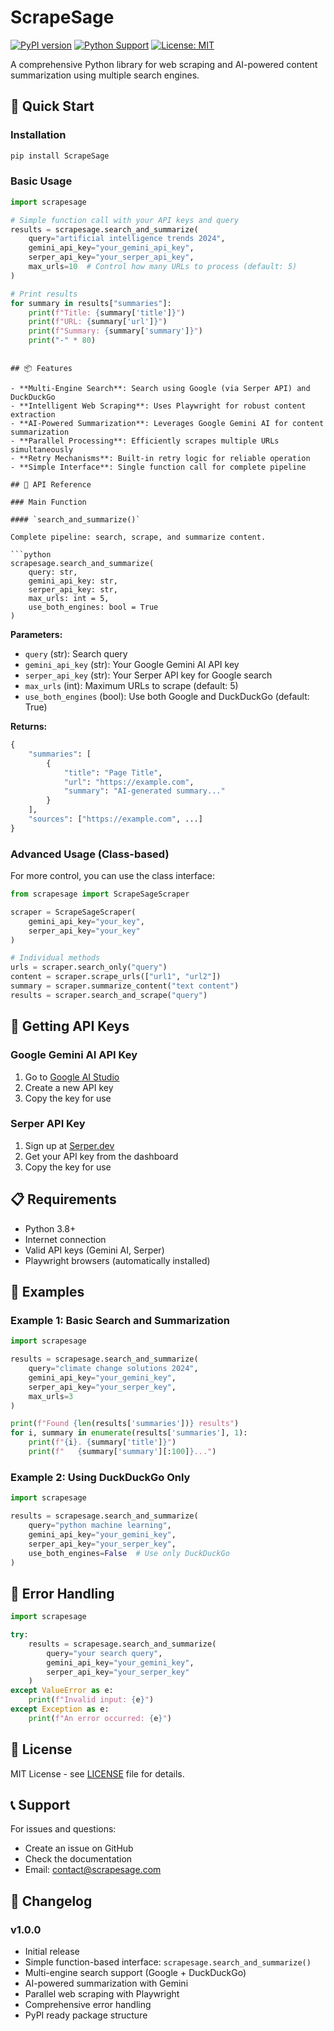 # ScrapeSage

[![PyPI version](https://badge.fury.io/py/ScrapeSage.svg)](https://badge.fury.io/py/ScrapeSage)
[![Python Support](https://img.shields.io/pypi/pyversions/ScrapeSage.svg)](https://pypi.org/project/ScrapeSage/)
[![License: MIT](https://img.shields.io/badge/License-MIT-yellow.svg)](https://opensource.org/licenses/MIT)

A comprehensive Python library for web scraping and AI-powered content summarization using multiple search engines.

## 🚀 Quick Start

### Installation

```bash
pip install ScrapeSage
```

### Basic Usage

```python
import scrapesage

# Simple function call with your API keys and query
results = scrapesage.search_and_summarize(
    query="artificial intelligence trends 2024",
    gemini_api_key="your_gemini_api_key",
    serper_api_key="your_serper_api_key",
    max_urls=10  # Control how many URLs to process (default: 5)
)

# Print results
for summary in results["summaries"]:
    print(f"Title: {summary['title']}")
    print(f"URL: {summary['url']}")
    print(f"Summary: {summary['summary']}")
    print("-" * 80)
```

```

## 📦 Features

- **Multi-Engine Search**: Search using Google (via Serper API) and DuckDuckGo
- **Intelligent Web Scraping**: Uses Playwright for robust content extraction
- **AI-Powered Summarization**: Leverages Google Gemini AI for content summarization
- **Parallel Processing**: Efficiently scrapes multiple URLs simultaneously
- **Retry Mechanisms**: Built-in retry logic for reliable operation
- **Simple Interface**: Single function call for complete pipeline

## 🔧 API Reference

### Main Function

#### `search_and_summarize()`

Complete pipeline: search, scrape, and summarize content.

```python
scrapesage.search_and_summarize(
    query: str,
    gemini_api_key: str,
    serper_api_key: str,
    max_urls: int = 5,
    use_both_engines: bool = True
)
```

**Parameters:**
- `query` (str): Search query
- `gemini_api_key` (str): Your Google Gemini AI API key
- `serper_api_key` (str): Your Serper API key for Google search
- `max_urls` (int): Maximum URLs to scrape (default: 5)
- `use_both_engines` (bool): Use both Google and DuckDuckGo (default: True)

**Returns:**
```python
{
    "summaries": [
        {
            "title": "Page Title",
            "url": "https://example.com",
            "summary": "AI-generated summary..."
        }
    ],
    "sources": ["https://example.com", ...]
}
```

### Advanced Usage (Class-based)

For more control, you can use the class interface:

```python
from scrapesage import ScrapeSageScraper

scraper = ScrapeSageScraper(
    gemini_api_key="your_key",
    serper_api_key="your_key"
)

# Individual methods
urls = scraper.search_only("query")
content = scraper.scrape_urls(["url1", "url2"])
summary = scraper.summarize_content("text content")
results = scraper.search_and_scrape("query")
```

## 🔑 Getting API Keys

### Google Gemini AI API Key

1. Go to [Google AI Studio](https://makersuite.google.com/app/apikey)
2. Create a new API key
3. Copy the key for use

### Serper API Key

1. Sign up at [Serper.dev](https://serper.dev/)
2. Get your API key from the dashboard
3. Copy the key for use

## 📋 Requirements

- Python 3.8+
- Internet connection
- Valid API keys (Gemini AI, Serper)
- Playwright browsers (automatically installed)

## 📝 Examples

### Example 1: Basic Search and Summarization

```python
import scrapesage

results = scrapesage.search_and_summarize(
    query="climate change solutions 2024",
    gemini_api_key="your_gemini_key",
    serper_api_key="your_serper_key",
    max_urls=3
)

print(f"Found {len(results['summaries'])} results")
for i, summary in enumerate(results['summaries'], 1):
    print(f"{i}. {summary['title']}")
    print(f"   {summary['summary'][:100]}...")
```

### Example 2: Using DuckDuckGo Only

```python
import scrapesage

results = scrapesage.search_and_summarize(
    query="python machine learning",
    gemini_api_key="your_gemini_key",
    serper_api_key="your_serper_key",
    use_both_engines=False  # Use only DuckDuckGo
)
```

## 🚨 Error Handling

```python
import scrapesage

try:
    results = scrapesage.search_and_summarize(
        query="your search query",
        gemini_api_key="your_gemini_key",
        serper_api_key="your_serper_key"
    )
except ValueError as e:
    print(f"Invalid input: {e}")
except Exception as e:
    print(f"An error occurred: {e}")
```

## 📄 License

MIT License - see [LICENSE](LICENSE) file for details.

## 📞 Support

For issues and questions:
- Create an issue on GitHub
- Check the documentation
- Email: contact@scrapesage.com

## 🔄 Changelog

### v1.0.0
- Initial release
- Simple function-based interface: `scrapesage.search_and_summarize()`
- Multi-engine search support (Google + DuckDuckGo)
- AI-powered summarization with Gemini
- Parallel web scraping with Playwright
- Comprehensive error handling
- PyPI ready package structure
